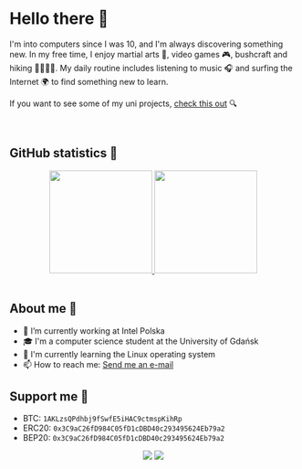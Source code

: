 # Hello there 👋

I'm into computers since I was 10, and I'm always discovering something new. In my free time, I enjoy martial arts 🥋, video games 🎮, bushcraft and hiking 🌲⛺🔥🌳. My daily routine includes listening to music 🎧 and surfing the Internet 🌍 to find something new to learn.

If you want to see some of my uni projects, [check this out](https://github.com/Azalurg-Uni-Projects) 🔍

</br>

## GitHub statistics 💯

<div align="center">
  <a href="https://github.com/Azalurg">
  <img height="180em" src="https://github-readme-stats.vercel.app/api?username=Azalurg&show_icons=true&theme=github_dark&include_all_commits=true&count_private=true"/>
  <img height="180em" src="https://github-readme-stats.vercel.app/api/top-langs/?username=Azalurg&layout=compact&langs_count=8&theme=github_dark"/></a>
</div>

</br>

## About me 📝

- 🔭 I’m currently working at Intel Polska
- 🎓 I'm a computer science student at the University of Gdańsk
- 🌱 I'm currently learning the Linux operating system
- 📫 How to reach me: [Send me an e-mail](mailto:patryk31415@gmail.com)

## Support me 💸

- BTC: `1AKLzsQPdhbj9fSwfE5iHAC9ctmspKihRp`
- ERC20: `0x3C9aC26fD984C05fD1cDBD40c293495624Eb79a2`
- BEP20: `0x3C9aC26fD984C05fD1cDBD40c293495624Eb79a2`

<div align="center">
  <img hight="180em" src="https://github.com/Azalurg/Azalurg/blob/output/github-contribution-grid-snake.svg">
  <img hight="180em" src="https://github-profile-trophy.vercel.app/?username=azalurg&theme=darkhub&no-frame=true&margin-w=20&title=Stars,Followers,Commits,Issues,MultiLanguage,Repositories">
</div>

<!-- To use in future  -->
<!-- Hi there! I'm passionate about all things tech and have been hooked on computers since the age of 10. I recently completed my IT studies and am excited to apply my skills and knowledge to real-world projects.

Aside from coding and problem-solving, I enjoy exploring the great outdoors through martial arts, hiking, and bushcraft. When I'm not outside, you can find me tinkering with Linux and discovering new ways to optimize my system.

I'm always on the lookout for new ideas and opportunities to learn and grow. Thanks for stopping by! -->
